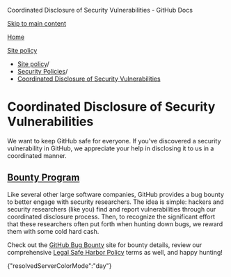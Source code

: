 Coordinated Disclosure of Security Vulnerabilities - GitHub Docs

[Skip to main content](#main-content)

[Home](/zh)

[Site policy](/zh/site-policy)

* [Site policy](/zh/site-policy)/
* [Security Policies](/zh/site-policy/security-policies)/
* [Coordinated Disclosure of Security Vulnerabilities](/zh/site-policy/security-policies/coordinated-disclosure-of-security-vulnerabilities)

Coordinated Disclosure of Security Vulnerabilities
==========

We want to keep GitHub safe for everyone. If you've discovered a security vulnerability in GitHub, we appreciate your help in disclosing it to us in a coordinated manner.

[Bounty Program](#bounty-program)
----------

Like several other large software companies, GitHub provides a bug bounty to better engage with security researchers. The idea is simple: hackers and security researchers (like you) find and report vulnerabilities through our coordinated disclosure process. Then, to recognize the significant effort that these researchers often put forth when hunting down bugs, we reward them with some cold hard cash.

Check out the [GitHub Bug Bounty](https://bounty.github.com) site for bounty details, review our comprehensive [Legal Safe Harbor Policy](/zh/site-policy/security-policies/github-bug-bounty-program-legal-safe-harbor) terms as well, and happy hunting!

{"resolvedServerColorMode":"day"}
